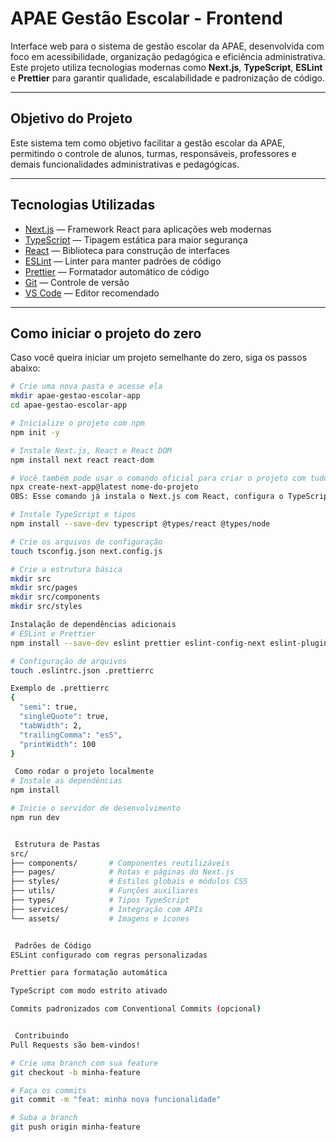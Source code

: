 # APAE Gestão Escolar - Frontend

Interface web para o sistema de gestão escolar da APAE, desenvolvida com foco em acessibilidade, organização pedagógica e eficiência administrativa. Este projeto utiliza tecnologias modernas como **Next.js**, **TypeScript**, **ESLint** e **Prettier** para garantir qualidade, escalabilidade e padronização de código.

---

##  Objetivo do Projeto

Este sistema tem como objetivo facilitar a gestão escolar da APAE, permitindo o controle de alunos, turmas, responsáveis, professores e demais funcionalidades administrativas e pedagógicas.

---

## Tecnologias Utilizadas

- [Next.js](https://nextjs.org/) — Framework React para aplicações web modernas
- [TypeScript](https://www.typescriptlang.org/) — Tipagem estática para maior segurança
- [React](https://react.dev/) — Biblioteca para construção de interfaces
- [ESLint](https://eslint.org/) — Linter para manter padrões de código
- [Prettier](https://prettier.io/) — Formatador automático de código
- [Git](https://git-scm.com/) — Controle de versão
- [VS Code](https://code.visualstudio.com/) — Editor recomendado

---

## Como iniciar o projeto do zero

Caso você queira iniciar um projeto semelhante do zero, siga os passos abaixo:

```bash
# Crie uma nova pasta e acesse ela
mkdir apae-gestao-escolar-app
cd apae-gestao-escolar-app

# Inicialize o projeto com npm
npm init -y

# Instale Next.js, React e React DOM
npm install next react react-dom

# Você também pode usar o comando oficial para criar o projeto com tudo pronto:
npx create-next-app@latest nome-do-projeto
OBS: Esse comando já instala o Next.js com React, configura o TypeScript (se você quiser), e cria a estrutura inicial.

# Instale TypeScript e tipos
npm install --save-dev typescript @types/react @types/node

# Crie os arquivos de configuração
touch tsconfig.json next.config.js

# Crie a estrutura básica
mkdir src
mkdir src/pages
mkdir src/components
mkdir src/styles

Instalação de dependências adicionais
# ESLint e Prettier
npm install --save-dev eslint prettier eslint-config-next eslint-plugin-prettier eslint-config-prettier

# Configuração de arquivos
touch .eslintrc.json .prettierrc

Exemplo de .prettierrc
{
  "semi": true,
  "singleQuote": true,
  "tabWidth": 2,
  "trailingComma": "es5",
  "printWidth": 100
}

 Como rodar o projeto localmente
# Instale as dependências
npm install

# Inicie o servidor de desenvolvimento
npm run dev


 Estrutura de Pastas
src/
├── components/       # Componentes reutilizáveis
├── pages/            # Rotas e páginas do Next.js
├── styles/           # Estilos globais e módulos CSS
├── utils/            # Funções auxiliares
├── types/            # Tipos TypeScript
├── services/         # Integração com APIs
└── assets/           # Imagens e ícones


 Padrões de Código
ESLint configurado com regras personalizadas

Prettier para formatação automática

TypeScript com modo estrito ativado

Commits padronizados com Conventional Commits (opcional)


 Contribuindo
Pull Requests são bem-vindos! 

# Crie uma branch com sua feature
git checkout -b minha-feature

# Faça os commits
git commit -m "feat: minha nova funcionalidade"

# Suba a branch
git push origin minha-feature



